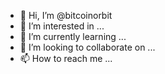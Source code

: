- 👋 Hi, I’m @bitcoinorbit
- 👀 I’m interested in ...
- 🌱 I’m currently learning ...
- 💞️ I’m looking to collaborate on ...
- 📫 How to reach me ...

<!---
bitcoinorbit/bitcoinorbit is a ✨ special ✨ repository because its `README.md` (this file) appears on your GitHub profile.
You can click the Preview link to take a look at your changes.
--->
